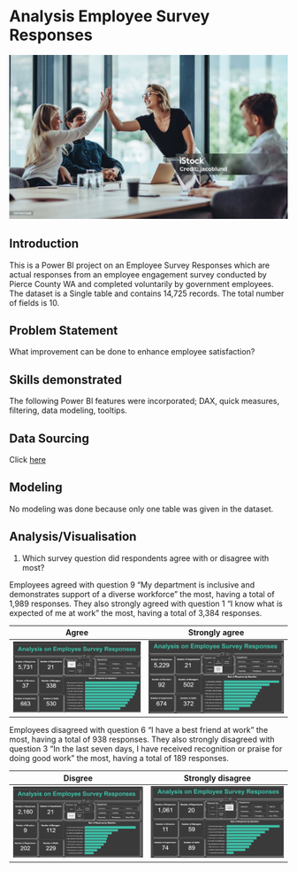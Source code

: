 # Analysis Employee Survey Responses

![](employee_pic.jpg)

## Introduction

This is a Power BI project on an Employee Survey Responses which are actual responses from an employee engagement survey conducted by Pierce County WA and completed voluntarily by government employees. The dataset is a Single table and contains 14,725 records. The total number of fields is 10.

## Problem Statement

What improvement can be done to enhance employee satisfaction?

## Skills demonstrated

The following Power BI features were incorporated;
DAX, quick measures, filtering, data modeling, tooltips.

## Data Sourcing

Click [here](https://docs.google.com/spreadsheets/d/1nbhfp2ModgqDAPveYQG9CknRw2PYJQxbOTs3xSKOB8E/edit#gid=61186505)

## Modeling

No modeling was done because only one table was given in the dataset.

## Analysis/Visualisation

1. Which survey question did respondents agree with or disagree with most?

Employees agreed with question 9 “My department is inclusive and demonstrates support of a diverse workforce” the most, having a total of 1,989 responses. They also strongly agreed with question 1 “I know what is expected of me at work” the most, having a total of 3,384 responses.

Agree     |     Strongly agree
----------|-------------
![](agree.png)|![](strongly_agree.png)

Employees disagreed with question 6 “I have a best friend at work” the most, having a total of 938 responses. They also strongly disagreed with question 3 “In the last seven days, I have received recognition or praise for doing good work” the most, having a total of 189 responses.

Disgree     |     Strongly disagree
----------|-------------
![](disagree.png)|![](strongly_disagree.png)
